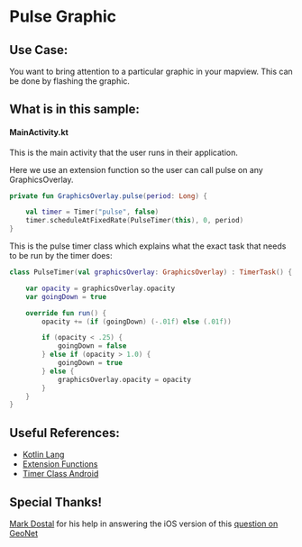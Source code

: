 # Pulse Graphic

## Use Case:
You want to bring attention to a particular graphic in your mapview.  This can be done by flashing the graphic.

## What is in this sample:
#### MainActivity.kt
This is the main activity that the user runs in their application.

Here we use an extension function so the user can call pulse on any GraphicsOverlay.
```kotlin
private fun GraphicsOverlay.pulse(period: Long) {

    val timer = Timer("pulse", false)
    timer.scheduleAtFixedRate(PulseTimer(this), 0, period)
}
```

This is the pulse timer class which explains what the exact task that needs to be run by the timer does:
```kotlin
class PulseTimer(val graphicsOverlay: GraphicsOverlay) : TimerTask() {

    var opacity = graphicsOverlay.opacity
    var goingDown = true

    override fun run() {
        opacity += (if (goingDown) (-.01f) else (.01f))

        if (opacity < .25) {
            goingDown = false
        } else if (opacity > 1.0) {
            goingDown = true
        } else {
            graphicsOverlay.opacity = opacity
        }
    }
}
```

## Useful References:

* [Kotlin Lang](https://kotlinlang.org)
* [Extension Functions](https://kotlinlang.org/docs/reference/extensions.html)
* [Timer Class Android](https://developer.android.com/reference/java/util/Timer.html)

## Special Thanks!
[Mark Dostal](https://geonet.esri.com/people/MDostal-esristaff) for his help in answering the iOS version of this [question on GeoNet](https://geonet.esri.com/message/697412-make-a-pulse-animation-in-agspicturegraphics)
